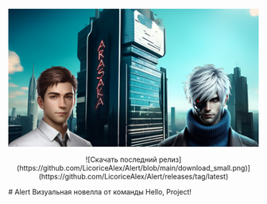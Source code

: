 ![cover](readme_image.png)
<p align="center">
  ![Скачать последний релиз](https://github.com/LicoriceAlex/Alert/blob/main/download_small.png)](https://github.com/LicoriceAlex/Alert/releases/tag/latest)
</p>
# Alert
Визуальная новелла от команды Hello, Project!
